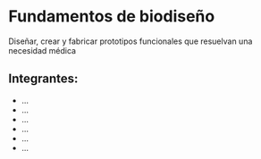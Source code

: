 # Fundamentos de biodiseño
Diseñar, crear y fabricar prototipos funcionales que resuelvan una necesidad médica
## Integrantes:
- ...
- ...
- ...
- ...
- ...
- ...
